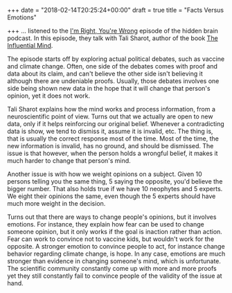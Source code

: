 +++
date = "2018-02-14T20:25:24+00:00"
draft = true
title = "Facts Versus Emotions"

+++
... listened to the [I'm Right, You're Wrong](https://www.npr.org/2017/12/25/572162132/enter-title) episode of the hidden brain podcast. In this episode, they talk with Tali Sharot, author of the book [The Influential Mind](https://www.amazon.com/Opinion-Others-Tali-Sharot/dp/1627792651).

The episode starts off by exploring actual political debates, such as vaccine and climate change. Often, one side of the debates comes with proof and data about its claim, and can't believe the other side isn't believing it although there are undeniable proofs. Usually, those debates involves one side being shown new data in the hope that it will change that person's opinion, yet it does not work.

Tali Sharot explains how the mind works and process information, from a neuroscientific point of view. Turns out that we actually are open to new data, only if it helps reinforcing our original belief. Whenever a contradicting data is show, we tend to dismiss it, assume it is invalid, etc. The thing is, that is usually the correct response most of the time. Most of the time, the new information is invalid, has no ground, and should be dismissed. The issue is that however, when the person holds a wrongful belief, it makes it much harder to change that person's mind.

Another issue is with how we weight opinions on a subject. Given 10 persons telling you the same thing, 5 saying the opposite, you'd believe the bigger number. That also holds true if we have 10 neophytes and 5 experts. We eight their opinions the same, even though the 5 experts should have much more weight in the decision.

Turns out that there are ways to change people's opinions, but it involves emotions. For instance, they explain how fear can be used to change someone opinion, but it only works if the goal is inaction rather than action. Fear can work to convince not to vaccine kids, but wouldn't work for the opposite. A stronger emotion to convince people to act, for instance change behavior regarding climate change, is hope. In any case, emotions are much stronger than evidence in changing someone's mind, which is unfortunate. The scientific community constantly come up with more and more proofs yet they still constantly fail to convince people of the validity of the issue at hand.